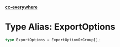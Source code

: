 [**cc-everywhere**](../../../../../index.md)

<HorizontalLine />

# Type Alias: ExportOptions

```ts
type ExportOptions = ExportOptionOrGroup[];
```

